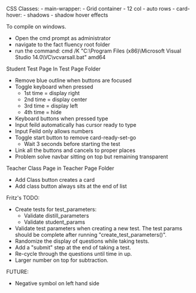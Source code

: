 CSS Classes:
    - main-wrapper:
        - Grid container
        - 12 col
        - auto rows
    - card-hover:
        - shadows
        - shadow hover effects


To compile on windows.
- Open the cmd prompt as administrator
- navigate to the fact fluency root folder
- run the command:
    cmd /K "C:\Program Files (x86)\Microsoft Visual Studio 14.0\VC\vcvarsall.bat" amd64



Student Test Page In Test Page Folder 
- Remove blue outline when buttons are focused
- Toggle keyboard when pressed
    - 1st time = display right
    - 2nd time = display center
    - 3rd time = display left
    - 4th time = hide
- Keyboard buttons when pressed type
- Input feild automatically has cursor ready to type
- Input Feild only allows numbers
- Toggle start button to remove card-ready-set-go
    - Wait 3 seconds before starting the test
- Link all the buttons and cancels to proper places
- Problem solve navbar sitting on top but remaining transparent



Teacher Class Page in Teacher Page Folder
- Add Class button creates a card
- Add class button always sits at the end of list


Fritz's TODO:
- Create tests for test_parameters:
    - Validate distill_parameters
    - Validate student_params
- Validate test parameters when creating a new test. The test params should be complete after running "create_test_parameters()".
- Randomize the display of questions while taking tests.
- Add a "submit" step at the end of taking a test.
- Re-cycle through the questions until time in up.
- Larger number on top for subtraction.



FUTURE:
- Negative symbol on left hand side
